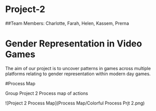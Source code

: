 # Project-2

##Team Members: Charlotte, Farah, Helen, Kassem, Prerna

# Gender Representation in Video Games

The aim of our project is to uncover patterns in games across multiple platforms
relating to gender representation within modern day games. 

#Process Map

Group Project 2 Process map of actions

![Project 2 Process Map](Process Map/Colorful Process Prjt 2.png)
